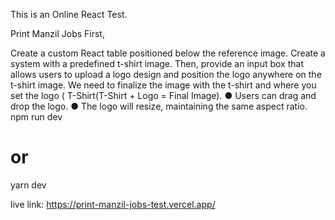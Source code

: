 This is an Online React Test.

Print Manzil Jobs
First,

Create a custom React table positioned below the reference image.
Create a system with a predefined t-shirt image. Then, provide an input box that allows users to upload a logo design and position the logo anywhere on the t-shirt image.
We need to finalize the image with the t-shirt and where you set the logo ( T-Shirt(T-Shirt + Logo = Final Image). ● Users can drag and drop the logo. ● The logo will resize, maintaining the same aspect ratio.
npm run dev
# or
yarn dev

live link:
https://print-manzil-jobs-test.vercel.app/
